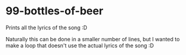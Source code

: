 # 99-bottles-of-beer
Prints all the lyrics of the song :D

Naturally this can be done in a smaller number of lines, but I wanted to make a loop that doesn't use the actual lyrics of the song :D

